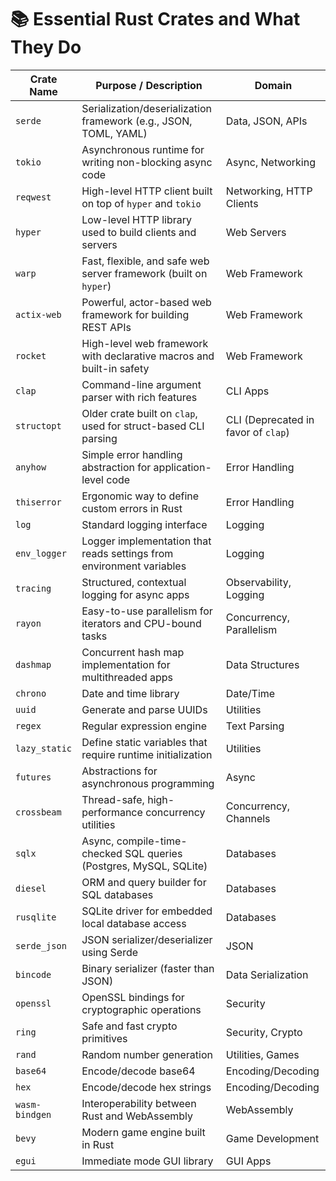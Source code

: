 # 📚 Essential Rust Crates and What They Do

| Crate Name       | Purpose / Description                                                                 | Domain                      |
|------------------|----------------------------------------------------------------------------------------|-----------------------------|
| `serde`          | Serialization/deserialization framework (e.g., JSON, TOML, YAML)                      | Data, JSON, APIs            |
| `tokio`          | Asynchronous runtime for writing non-blocking async code                              | Async, Networking           |
| `reqwest`        | High-level HTTP client built on top of `hyper` and `tokio`                            | Networking, HTTP Clients    |
| `hyper`          | Low-level HTTP library used to build clients and servers                              | Web Servers                 |
| `warp`           | Fast, flexible, and safe web server framework (built on `hyper`)                      | Web Framework               |
| `actix-web`      | Powerful, actor-based web framework for building REST APIs                            | Web Framework               |
| `rocket`         | High-level web framework with declarative macros and built-in safety                  | Web Framework               |
| `clap`           | Command-line argument parser with rich features                                       | CLI Apps                    |
| `structopt`      | Older crate built on `clap`, used for struct-based CLI parsing                        | CLI (Deprecated in favor of `clap`) |
| `anyhow`         | Simple error handling abstraction for application-level code                          | Error Handling              |
| `thiserror`      | Ergonomic way to define custom errors in Rust                                         | Error Handling              |
| `log`            | Standard logging interface                                                             | Logging                     |
| `env_logger`     | Logger implementation that reads settings from environment variables                  | Logging                     |
| `tracing`        | Structured, contextual logging for async apps                                         | Observability, Logging      |
| `rayon`          | Easy-to-use parallelism for iterators and CPU-bound tasks                             | Concurrency, Parallelism    |
| `dashmap`        | Concurrent hash map implementation for multithreaded apps                             | Data Structures             |
| `chrono`         | Date and time library                                                                 | Date/Time                   |
| `uuid`           | Generate and parse UUIDs                                                              | Utilities                   |
| `regex`          | Regular expression engine                                                              | Text Parsing                |
| `lazy_static`    | Define static variables that require runtime initialization                           | Utilities                   |
| `futures`        | Abstractions for asynchronous programming                                              | Async                       |
| `crossbeam`      | Thread-safe, high-performance concurrency utilities                                    | Concurrency, Channels       |
| `sqlx`           | Async, compile-time-checked SQL queries (Postgres, MySQL, SQLite)                     | Databases                   |
| `diesel`         | ORM and query builder for SQL databases                                                | Databases                   |
| `rusqlite`       | SQLite driver for embedded local database access                                      | Databases                   |
| `serde_json`     | JSON serializer/deserializer using Serde                                               | JSON                        |
| `bincode`        | Binary serializer (faster than JSON)                                                   | Data Serialization          |
| `openssl`        | OpenSSL bindings for cryptographic operations                                          | Security                    |
| `ring`           | Safe and fast crypto primitives                                                        | Security, Crypto            |
| `rand`           | Random number generation                                                              | Utilities, Games            |
| `base64`         | Encode/decode base64                                                                  | Encoding/Decoding           |
| `hex`            | Encode/decode hex strings                                                             | Encoding/Decoding           |
| `wasm-bindgen`   | Interoperability between Rust and WebAssembly                                         | WebAssembly                 |
| `bevy`           | Modern game engine built in Rust                                                      | Game Development            |
| `egui`           | Immediate mode GUI library                                                             | GUI Apps                    |
